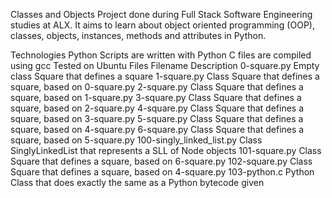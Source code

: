 Classes and Objects
Project done during Full Stack Software Engineering studies at ALX. It aims to learn about object oriented programming (OOP), classes, objects, instances, methods and attributes in Python.

Technologies
Python Scripts are written with Python
C files are compiled using gcc 
Tested on Ubuntu 
Files
Filename	Description
0-square.py	Empty class Square that defines a square
1-square.py	Class Square that defines a square, based on 0-square.py
2-square.py	Class Square that defines a square, based on 1-square.py
3-square.py	Class Square that defines a square, based on 2-square.py
4-square.py	Class Square that defines a square, based on 3-square.py
5-square.py	Class Square that defines a square, based on 4-square.py
6-square.py	Class Square that defines a square, based on 5-square.py
100-singly_linked_list.py    Class SinglyLinkedList that represents a SLL of Node objects
101-square.py		     Class Square that defines a square, based on 6-square.py
102-square.py		     Class Square that defines a square, based on 4-square.py
103-python.c		     Python Class that does exactly the same as a Python bytecode given